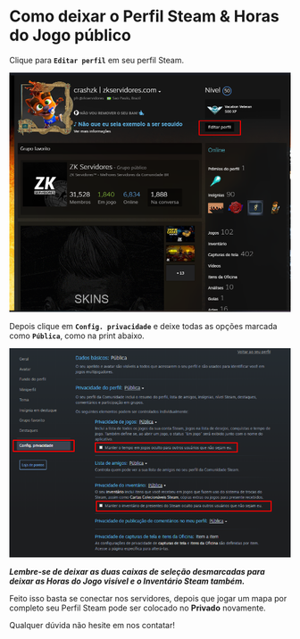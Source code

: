 # Como deixar o Perfil Steam & Horas do Jogo público

Clique para **`Editar perfil`** em seu perfil Steam.

![](<../.gitbook/assets/image (25).png>)

Depois clique em **`Config. privacidade`** e deixe todas as opções marcada como **`Pública`**, como na print abaixo.

![](<../.gitbook/assets/image (2).png>)

_**Lembre-se de deixar as duas caixas de seleção desmarcadas para deixar as Horas do Jogo visível e o Inventário Steam também.**_

Feito isso basta se conectar nos servidores, depois que jogar um mapa por completo seu Perfil Steam pode ser colocado no **Privado** novamente.

Qualquer dúvida não hesite em nos contatar!
